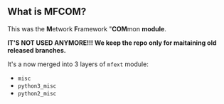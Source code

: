 ## What is MFCOM?

This was the **M**etwork **F**ramework "**COM**mon **module**.

**IT'S NOT USED ANYMORE!!! We keep the repo only for maitaining old released branches.**

It's a now merged into 3 layers of `mfext` module:

- `misc`
- `python3_misc`
- `python2_misc`

